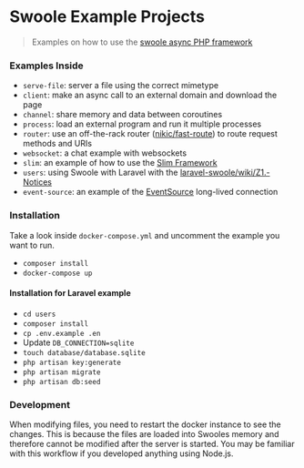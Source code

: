 Swoole Example Projects
=========================

> Examples on how to use the [swoole async PHP framework](https://www.swoole.co.uk/)

### Examples Inside

* `serve-file`: server a file using the correct mimetype
* `client`: make an async call to an external domain and download the page
* `channel`: share memory and data between coroutines
* `process`: load an external program and run it multiple processes
* `router`: use an off-the-rack router ([nikic/fast-route](https://github.com/nikic/FastRoute)) to route request methods and URIs
* `websocket`: a chat example with websockets
* `slim`: an example of how to use the [Slim Framework](https://www.slimframework.com/)
* `users`: using Swoole with Laravel with the [laravel-swoole/wiki/Z1.-Notices](https://github.com/swooletw/laravel-swoole/)
* `event-source`: an example of the [EventSource](https://developer.mozilla.org/en-US/docs/Web/API/EventSource) long-lived connection

### Installation

Take a look inside `docker-compose.yml` and uncomment the example you want to run.

* `composer install`
* `docker-compose up`

#### Installation for Laravel example

* `cd users`
* `composer install`
* `cp .env.example .en`
* Update `DB_CONNECTION=sqlite`
* `touch database/database.sqlite`
* `php artisan key:generate`
* `php artisan migrate`
* `php artisan db:seed`

### Development

When modifying files, you need to restart the docker instance to see the changes. This is because the files are loaded into Swooles memory and therefore cannot be modified after the server is started. You may be familiar with this workflow if you developed anything using Node.js.
